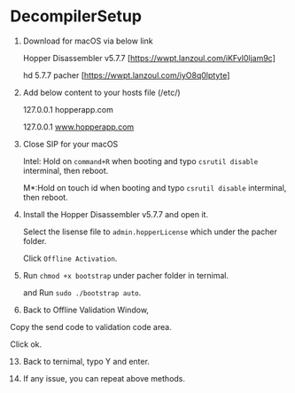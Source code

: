 # DecompilerSetup

1. Download  for macOS via below link
   
   Hopper Disassembler v5.7.7 [https://wwpt.lanzoul.com/iKFvl0ljam9c]
   
   hd 5.7.7 pacher [https://wwpt.lanzoul.com/iyO8q0lptyte]
   
3. Add below content to your hosts file (/etc/)

   127.0.0.1 hopperapp.com

   127.0.0.1 www.hopperapp.com
   
5. Close SIP for your macOS

   Intel: Hold on `command+R` when booting and typo `csrutil disable` interminal, then reboot.

   M*:Hold on touch id when booting and typo `csrutil disable` interminal, then reboot.
   
7. Install the Hopper Disassembler v5.7.7 and open it.

   Select the lisense file to `admin.hopperLicense` which under the pacher folder.

   Click `Offline Activation`.
   
9. Run `chmod +x bootstrap` under pacher folder in ternimal.

   and Run `sudo ./bootstrap auto`.
   
11. Back to Offline Validation Window,

   Copy the send code to validation code area.
   
   Click ok.
   
13. Back to ternimal, typo Y and enter.
    
15. If any issue, you can repeat above methods.
